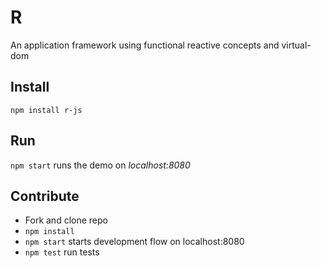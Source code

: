 # R
An application framework using functional reactive concepts and virtual-dom

## Install
`npm install r-js`

## Run
`npm start` runs the demo on *localhost:8080*

## Contribute
- Fork and clone repo
- `npm install`
- `npm start` starts development flow on localhost:8080
- `npm test` run tests
